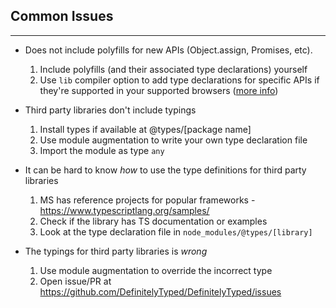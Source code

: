 ## Common Issues
---
* Does not include polyfills for new APIs (Object.assign, Promises, etc).
  1. Include polyfills (and their associated type declarations) yourself
  2. Use `lib` compiler option to add type declarations for specific APIs if they're supported in your supported browsers
  ([more info](https://github.com/Microsoft/TypeScript/wiki/What's-new-in-TypeScript#including-built-in-type-declarations-with---lib))

* Third party libraries don't include typings
  1. Install types if available at @types/[package name]
  2. Use module augmentation to write your own type declaration file
  3. Import the module as type `any`

* It can be hard to know _how_ to use the type definitions for third party libraries
  1. MS has reference projects for popular frameworks - <https://www.typescriptlang.org/samples/>
  2. Check if the library has TS documentation or examples
  3. Look at the type declaration file in `node_modules/@types/[library]`

* The typings for third party libraries is _wrong_
  1. Use module augmentation to override the incorrect type
  2. Open issue/PR at <https://github.com/DefinitelyTyped/DefinitelyTyped/issues>
